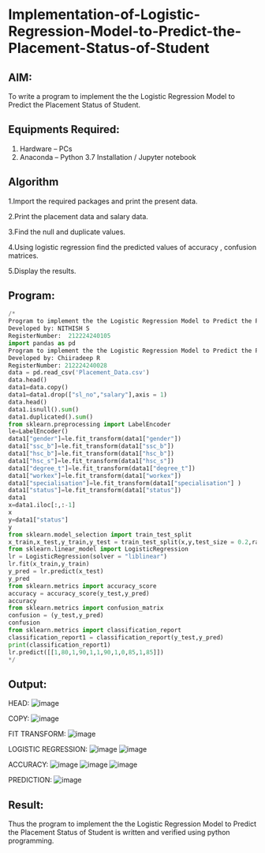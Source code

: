 # Implementation-of-Logistic-Regression-Model-to-Predict-the-Placement-Status-of-Student

## AIM:
To write a program to implement the the Logistic Regression Model to Predict the Placement Status of Student.

## Equipments Required:
1. Hardware – PCs
2. Anaconda – Python 3.7 Installation / Jupyter notebook

## Algorithm
1.Import the required packages and print the present data.

2.Print the placement data and salary data.

3.Find the null and duplicate values.

4.Using logistic regression find the predicted values of accuracy , confusion matrices.

5.Display the results.

## Program:
```PYTHON
/*
Program to implement the the Logistic Regression Model to Predict the Placement Status of Student.
Developed by: NITHISH S
RegisterNumber:  212224240105
import pandas as pd 
Program to implement the the Logistic Regression Model to Predict the Placement Status of Student.
Developed by: Chiiradeep R
RegisterNumber: 212224240028
data = pd.read_csv('Placement_Data.csv')
data.head()
data1=data.copy()
data1=data1.drop(["sl_no","salary"],axis = 1)
data.head()
data1.isnull().sum()
data1.duplicated().sum()
from sklearn.preprocessing import LabelEncoder
le=LabelEncoder()
data1["gender"]=le.fit_transform(data1["gender"])
data1["ssc_b"]=le.fit_transform(data1["ssc_b"])
data1["hsc_b"]=le.fit_transform(data1["hsc_b"])
data1["hsc_s"]=le.fit_transform(data1["hsc_s"])
data1["degree_t"]=le.fit_transform(data1["degree_t"])
data1["workex"]=le.fit_transform(data1["workex"])
data1["specialisation"]=le.fit_transform(data1["specialisation"] )     
data1["status"]=le.fit_transform(data1["status"])
data1 
x=data1.iloc[:,:-1]
x
y=data1["status"]
y
from sklearn.model_selection import train_test_split
x_train,x_test,y_train,y_test = train_test_split(x,y,test_size = 0.2,random_state = 0)
from sklearn.linear_model import LogisticRegression
lr = LogisticRegression(solver = "liblinear") 
lr.fit(x_train,y_train)
y_pred = lr.predict(x_test)
y_pred
from sklearn.metrics import accuracy_score
accuracy = accuracy_score(y_test,y_pred)
accuracy
from sklearn.metrics import confusion_matrix
confusion = (y_test,y_pred)
confusion
from sklearn.metrics import classification_report
classification_report1 = classification_report(y_test,y_pred)
print(classification_report1)
lr.predict([[1,80,1,90,1,1,90,1,0,85,1,85]])
*/
```

## Output:
HEAD:
![image](https://github.com/user-attachments/assets/522e777c-76e8-4410-bff0-dbca12a7069f)

COPY:
![image](https://github.com/user-attachments/assets/51d8273e-4694-412f-b5c6-468e9b9ae4e8)

FIT TRANSFORM:
![image](https://github.com/user-attachments/assets/d2643821-0ad8-499f-98f4-7048d0ead584)

LOGISTIC REGRESSION:
![image](https://github.com/user-attachments/assets/a1a3a017-a03d-40fc-a67e-5224d57636f3)
![image](https://github.com/user-attachments/assets/e14745e0-37d2-4b87-933b-a3d05efe2050)

ACCURACY:
![image](https://github.com/user-attachments/assets/689021bb-5eba-4fbf-9ee0-cba6aebffbb2)
![image](https://github.com/user-attachments/assets/03d3ac56-69d4-4507-a213-1b6f66dd6789)
![image](https://github.com/user-attachments/assets/181091bc-5f43-4efb-be65-a18d3f3fe7b5)

PREDICTION:
![image](https://github.com/user-attachments/assets/ab6b37c3-e335-45fd-ab71-55eae177e047)

## Result:
Thus the program to implement the the Logistic Regression Model to Predict the Placement Status of Student is written and verified using python programming.
